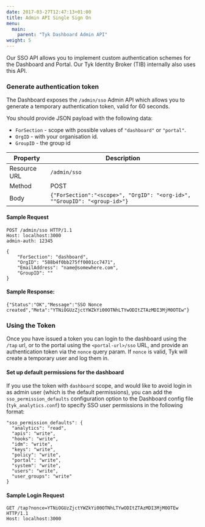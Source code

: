 ```yaml
---
date: 2017-03-27T12:47:13+01:00
title: Admin API Single Sign On
menu:
  main:
    parent: "Tyk Dashboard Admin API"
weight: 5
---
```


Our SSO API allows you to implement custom authentication schemes for the Dashboard and Portal. 
Our Tyk Identity Broker (TIB) internally also uses this API. 

### Generate authentication token

The Dashboard exposes the `/admin/sso` Admin API which allows you to generate a temporary authentication token, valid for 60 seconds. 

You should provide JSON payload with the following data:
* `ForSection` - scope with possible values of `"dashboard"` or `"portal"`. 
* `OrgID` - with your organisation id.
* `GroupID` - the group id 


| **Property** | **Description**              |
| ------------ | ---------------------------- |
| Resource URL | `/admin/sso` |
| Method       | POST                         |
| Body         | `{"ForSection":"<scope>", "OrgID": "<org-id>", ""GroupID": "<group-id>"}`  |

#### Sample Request

```{.copyWrapper}
POST /admin/sso HTTP/1.1
Host: localhost:3000
admin-auth: 12345
    
{
    "ForSection": "dashboard",
    "OrgID": "588b4f0bb275ff0001cc7471",
    "EmailAddress": "name@somewhere.com",
    "GroupID": ""
}
```

#### Sample Response:
```{.copyWrapper}
{"Status":"OK","Message":"SSO Nonce created","Meta":"YTNiOGUzZjctYWZkYi00OTNhLTYwODItZTAzMDI3MjM0OTEw"}
```

### Using the Token

Once you have issued a token you can login to the dashboard using the `/tap` url, or to the portal using the `<portal-url>/sso` URL, and provide an authentication token via the `nonce` query param.
If `nonce` is valid, Tyk will create a temporary user and log them in. 

#### Set up default permissions for the dashboard
If you use the token with `dashboard` scope, and would like to avoid login in as admin user (which is the default permissions), you can add the `sso_permission_defaults` configuration option to the Dashboard config file (`tyk_analytics.conf`) to specify SSO user permissions in the following format:

```
"sso_permission_defaults": {
  "analytics": "read",
  "apis": "write",
  "hooks": "write",
  "idm": "write",
  "keys": "write",
  "policy": "write",
  "portal": "write",
  "system": "write",
  "users": "write",
  "user_groups": "write"
}
```

#### Sample Login Request

```{.copyWrapper}
GET /tap?nonce=YTNiOGUzZjctYWZkYi00OTNhLTYwODItZTAzMDI3MjM0OTEw HTTP/1.1
Host: localhost:3000    
```


